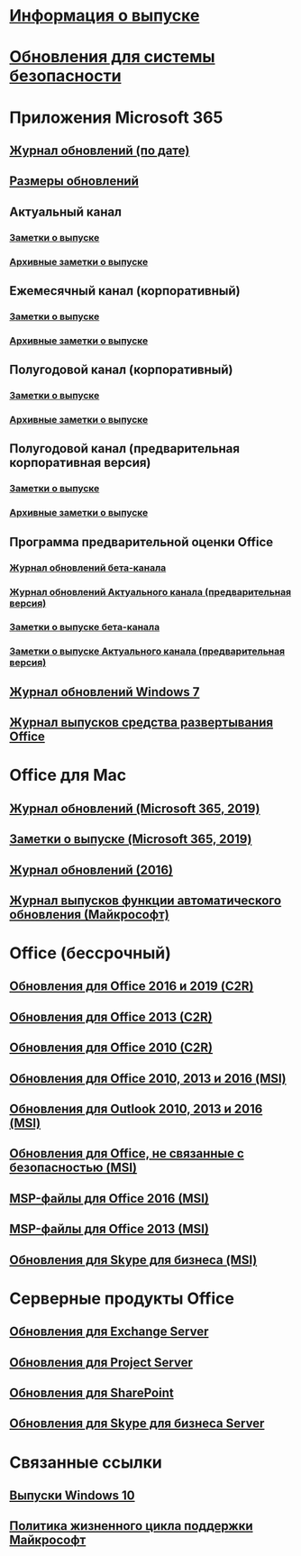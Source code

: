 # [Информация о выпуске](release-notes-microsoft365-apps.md)
# [Обновления для системы безопасности](microsoft365-apps-security-updates.md)
# Приложения Microsoft 365
## [Журнал обновлений (по дате)](update-history-microsoft365-apps-by-date.md)
## [Размеры обновлений](download-sizes-microsoft365-apps-updates.md)

## Актуальный канал
### [Заметки о выпуске](current-channel.md)
### [Архивные заметки о выпуске](monthly-channel-archived.md)

## Ежемесячный канал (корпоративный)
### [Заметки о выпуске](monthly-enterprise-channel.md)
### [Архивные заметки о выпуске](monthly-enterprise-channel-archived.md)

## Полугодовой канал (корпоративный)
### [Заметки о выпуске](semi-annual-enterprise-channel.md)
### [Архивные заметки о выпуске](semi-annual-enterprise-channel-archived.md)



## Полугодовой канал (предварительная корпоративная версия)
### [Заметки о выпуске](semi-annual-enterprise-channel-preview.md)
### [Архивные заметки о выпуске](semi-annual-enterprise-channel-preview-archived.md)



## Программа предварительной оценки Office  
### [Журнал обновлений бета-канала](Update-history-beta-channel.md)
### [Журнал обновлений Актуального канала (предварительная версия)](update-history-current-channel-preview.md)
### [Заметки о выпуске бета-канала](beta-channel.md)
### [Заметки о выпуске Актуального канала (предварительная версия)](current-channel-preview.md)

## [Журнал обновлений Windows 7](update-history-office-Win7.md)

## [Журнал выпусков средства развертывания Office](ODT-release-history.md)

# Office для Mac
## [Журнал обновлений (Microsoft 365, 2019)](update-history-office-for-mac.md)
## [Заметки о выпуске (Microsoft 365, 2019)](release-notes-office-for-mac.md)
## [Журнал обновлений (2016)](release-notes-office-2016-mac.md)
## [Журнал выпусков функции автоматического обновления (Майкрософт)](release-history-microsoft-autoupdate.md)

# Office (бессрочный)
## [Обновления для Office 2016 и 2019 (C2R)](update-history-office-2019.md)
## [Обновления для Office 2013 (C2R)](update-history-office-2013.md)
## [Обновления для Office 2010 (C2R)](update-history-office-2010-click-to-run.md)
## [Обновления для Office 2010, 2013 и 2016 (MSI)](office-updates-msi.md)
## [Обновления для Outlook 2010, 2013 и 2016 (MSI)](outlook-updates-msi.md)
## [Обновления для Office, не связанные с безопасностью (MSI)](office-MSI-non-security-updates.md)
## [MSP-файлы для Office 2016 (MSI)](msp-files-office-2016.md)
## [MSP-файлы для Office 2013 (MSI)](msp-files-office-2013.md)
## [Обновления для Skype для бизнеса (MSI)](/SkypeForBusiness/sfb-client-updates)

# Серверные продукты Office
## [Обновления для Exchange Server](/Exchange/new-features/build-numbers-and-release-dates)
## [Обновления для Project Server](project-server-updates.md)
## [Обновления для SharePoint](sharepoint-updates.md)
## [Обновления для Skype для бизнеса Server](/SkypeForBusiness/sfb-server-updates)

# Связанные ссылки
## [Выпуски Windows 10](/windows/release-health/release-information)
## [Политика жизненного цикла поддержки Майкрософт](https://support.microsoft.com/lifecycle)
